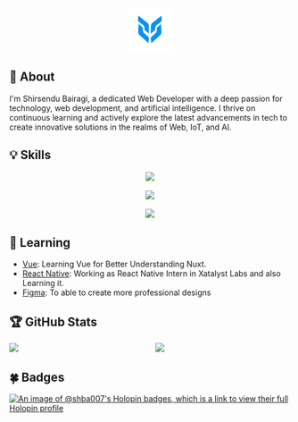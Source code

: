 <p align="center">
  <img src="./logo.png" lt="logo" width="80" />
<p>

## 📢 About
I'm Shirsendu Bairagi, a dedicated Web Developer with a deep passion for technology, web development, and artificial intelligence. I thrive on continuous learning and actively explore the latest advancements in tech to create innovative solutions in the realms of Web, IoT, and AI.

<!-- Replace Skiis with Icons -->
## 💡 Skills
<p align="center">
    <img src="https://skillicons.dev/icons?i=html,css,js,ts,python" />
</p>
<p align="center">
<!-- vitest,pinia -->
    <img src="https://skillicons.dev/icons?i=tailwind,vite,vue,nuxt" />
</p>
<!-- notion -->
<p align="center">
    <img src="https://skillicons.dev/icons?i=git,github,vscode,figma" />
</p>

## 🌱 Learning
<!-- - [Blender](https://www.blender.org): Learning Blender to Implement 3D Design in Web and for 3D printing purposes. -->
- [Vue](https://github.com/vuejs/core): Learning Vue for Better Understanding Nuxt.
- [React Native](https://github.com/facebook/react-native): Working as React Native Intern in Xatalyst Labs and also Learning it.
- [Figma](https://www.youtube.com/playlist?list=PLlHtucAD9KT19ckHqXpPSStZOyDSq9AW-): To able to create more professional designs


## 🏆 GitHub Stats
<img src="https://github-readme-stats.vercel.app/api?username=shba007&show_icons=true&theme=dark" width="48%" align="right">
<img src="https://streak-stats.demolab.com?user=shba007&mode=daily&theme=dark" width="48%">


## 🍀 Badges
<!-- TODO: Banner Image -->
[![An image of @shba007's Holopin badges, which is a link to view their full Holopin profile](https://holopin.me/shba007)](https://holopin.io/@shba007)

<!---
shba007/shba007 is a ✨ special ✨ repository because its `README.md` (this file) appears on your GitHub profile.
You can click the Preview link to take a look at your changes.
--->
